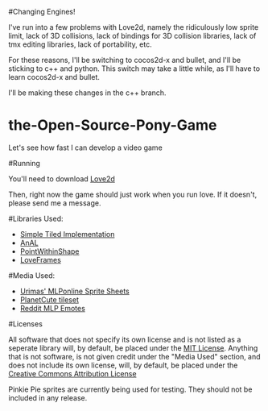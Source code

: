 #Changing Engines!

I've run into a few problems with Love2d, namely the ridiculously low sprite limit, lack of 3D collisions, lack of bindings for 3D collision libraries, lack of tmx editing libraries, lack of portability, etc.

For these reasons, I'll be switching to cocos2d-x and bullet, and I'll be sticking to c++ and python. This switch may take a little while, as I'll have to learn cocos2d-x and bullet.

I'll be making these changes in the c++ branch.

# the-Open-Source-Pony-Game
Let's see how fast I can develop a video game

#Running

You'll need to download [Love2d](https://love2d.org/)

Then, right now the game should just work when you run love. If it doesn't, please send me a message.

#Libraries Used:

* [Simple Tiled Implementation](https://github.com/karai17/Simple-Tiled-Implementation)
* [AnAL](https://love2d.org/wiki/AnAL)
* [PointWithinShape](https://love2d.org/wiki/PointWithinShape)
* [LoveFrames](http://nikolairesokav.com/projects/loveframes)


#Media Used:

* [Urimas' MLPonline Sprite Sheets](http://urimas.deviantart.com/art/MLPonline-Sprite-Sheets-341840400)
* [PlanetCute tileset](http://www.lostgarden.com/2007/05/dancs-miraculously-flexible-game.html)
* [Reddit MLP Emotes](http://www.reddit.com/r/mylittlepony)

#Licenses

All software that does not specify its own license and is not listed as a seperate library will, by default, be placed under the [MIT License](http://opensource.org/licenses/MIT). Anything that is not software, is not given credit under the "Media Used" section, and does not include its own license, will, by default, be placed under the [Creative Commons Attribution License](http://creativecommons.org/licenses/by/4.0/legalcode)

Pinkie Pie sprites are currently being used for testing. They should not be included in any release.
